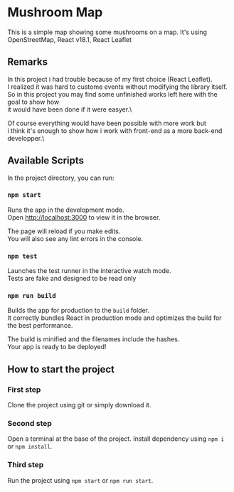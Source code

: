 # Mushroom Map

This is a simple map showing some mushrooms on a map.
It's using OpenStreetMap, React v18.1, React Leaflet

## Remarks

In this project i had trouble because of my first choice (React Leaflet).\
I realized it was hard to custome events without modifying the library itself.\
So in this project you may find some unfinished works left here with the goal to show how\
it would have been done if it were easyer.\

Of course everything would have been possible with more work but\
i think it's enough to show how i work with front-end as a more back-end developper.\

## Available Scripts

In the project directory, you can run:

### `npm start`

Runs the app in the development mode.\
Open [http://localhost:3000](http://localhost:3000) to view it in the browser.

The page will reload if you make edits.\
You will also see any lint errors in the console.

### `npm test`

Launches the test runner in the interactive watch mode.\
Tests are fake and designed to be read only

### `npm run build`

Builds the app for production to the `build` folder.\
It correctly bundles React in production mode and optimizes the build for the best performance.

The build is minified and the filenames include the hashes.\
Your app is ready to be deployed!

## How to start the project

### First step

Clone the project using git or simply download it.

### Second step

Open a terminal at the base of the project.
Install dependency using `npm i` or `npm install`.

### Third step

Run the project using `npm start` or `npm run start`.
